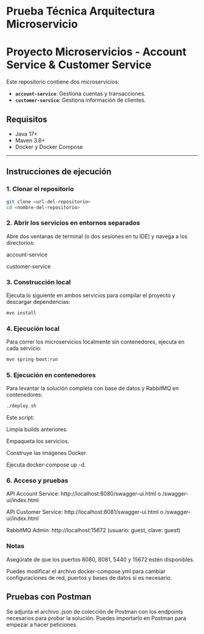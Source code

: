 # Prueba Técnica Arquitectura Microservicio
# Proyecto Microservicios - Account Service & Customer Service

Este repositorio contiene dos microservicios:

- **`account-service`**: Gestiona cuentas y transacciones.
- **`customer-service`**: Gestiona información de clientes.

## Requisitos

- Java 17+
- Maven 3.8+
- Docker y Docker Compose

---

## Instrucciones de ejecución

### 1. Clonar el repositorio

```bash
git clone <url-del-repositorio>
cd <nombre-del-repositorio>
```
### 2. Abrir los servicios en entornos separados
Abre dos ventanas de terminal (o dos sesiones en tu IDE) y navega a los directorios:

account-service

customer-service

### 3. Construcción local
Ejecuta lo siguiente en ambos servicios para compilar el proyecto y descargar dependencias:
```bash
mvn install
```
### 4. Ejecución local
Para correr los microservicios localmente sin contenedores, ejecuta en cada servicio:
```bash
mvn spring-boot:run
```
### 5. Ejecución en contenedores
Para levantar la solución completa con base de datos y RabbitMQ en contenedores:
```bash
./deploy.sh
```
Este script:

Limpia builds anteriores.

Empaqueta los servicios.

Construye las imágenes Docker.

Ejecuta docker-compose up -d.

### 6. Acceso y pruebas
API Account Service: http://localhost:8080/swagger-ui.html o /swagger-ui/index.html

API Customer Service: http://localhost:8081/swagger-ui.html o /swagger-ui/index.html

RabbitMQ Admin: http://localhost:15672 (usuario: guest, clave: guest)

### Notas
Asegúrate de que los puertos 8080, 8081, 5440 y 15672 estén disponibles.

Puedes modificar el archivo docker-compose.yml para cambiar configuraciones de red, puertos y bases de datos si es necesario.

## Pruebas con Postman
Se adjunta el archivo .json de colección de Postman con los endpoints necesarios para probar la solución. Puedes importarlo en Postman para empezar a hacer peticiones.
